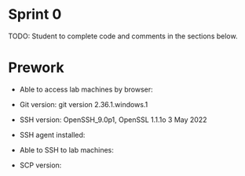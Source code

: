 # Sprint 0
TODO: Student to complete code and comments in the sections below.

# Prework
- Able to access lab machines by browser:

- Git version:
   git version 2.36.1.windows.1

- SSH version:
     OpenSSH_9.0p1, OpenSSL 1.1.1o  3 May 2022
- SSH agent installed: 
- Able to SSH to lab machines:
- SCP version:
	